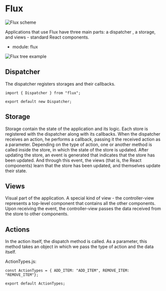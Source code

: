 # Flux

![Flux scheme](https://metanit.com/web/react/pics/5.2.png)

Applications that use Flux have three main parts: a dispatcher , a storage, and views - standard React components.

+ module: flux

![Flux tree example](https://metanit.com/web/react/pics/5.6.png)

## Dispatcher

The dispatcher registers storages and their callbacks.

```
import { Dispatcher } from "flux";

export default new Dispatcher;
```

## Storage

Storage contain the state of the application and its logic.
Each store is registered with the dispatcher along with its callbacks.
When the dispatcher receives an action, he performs a callback, passing it the received action as a parameter.
Depending on the type of action, one or another method is called inside the store, in which the state of the store is updated.
After updating the store, an event is generated that indicates that the store has been updated. 
And through this event, the views (that is, the React components) learn that the store has been updated, and themselves update their state.

## Views

Visual part of the application. A special kind of view - the controller-view represents a top-level component that contains all the other components.
Upon receiving the event, the controller-view passes the data received from the store to other components.

## Actions

In the action itself, the dispatch method is called. As a parameter, this method takes an object in which we pass the type of action and the data itself.

ActionTypes.js:
```
const ActionTypes = { ADD_ITEM: "ADD_ITEM", REMOVE_ITEM: "REMOVE_ITEM"};

export default ActionTypes;
```